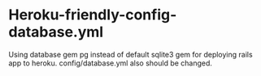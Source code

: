 # Heroku-friendly-config-database.yml

Using database gem pg instead of default sqlite3 gem for deploying rails app to heroku.
config/database.yml also should be changed.
